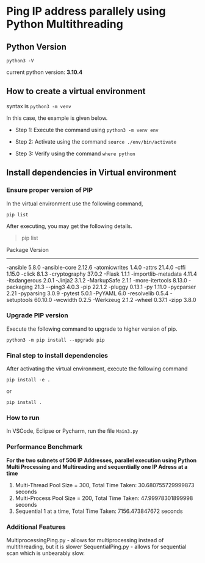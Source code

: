 # Ping IP address parallely using Python Multithreading

## Python Version

`python3 -V`

current python version: **3.10.4**

## How to create a virtual environment

syntax is `python3 -m venv` <enviornment name>

In this case, the example is given below.

* Step 1: Execute the command using `python3 -m venv env`

* Step 2: Activate using the command `source ./env/bin/activate`

* Step 3: Verify using the command `where python`

## Install dependencies in Virtual environment

### Ensure proper version of PIP
In the virtual environment use the following command,

`pip list`

After executing, you may get the following details.

>pip list

Package            Version
------------------ -------
-ansible            5.8.0
-ansible-core       2.12.6
-atomicwrites       1.4.0
-attrs              21.4.0
-cffi               1.15.0
-click              8.1.3
-cryptography       37.0.2
-Flask              1.1.1
-importlib-metadata 4.11.4
-itsdangerous       2.0.1
-Jinja2             3.1.2
-MarkupSafe         2.1.1
-more-itertools     8.13.0
-packaging          21.3
--ping3              4.0.3
-pip                22.1.2
-pluggy             0.13.1
-py                 1.11.0
-pycparser          2.21
-pyparsing          3.0.9
-pytest             5.0.1
-PyYAML             6.0
-resolvelib         0.5.4
-setuptools         60.10.0
-wcwidth            0.2.5
-Werkzeug           2.1.2
-wheel              0.37.1
-zipp               3.8.0

### Upgrade PIP version
Execute the following command to upgrade to higher version of pip.

`python3 -m pip install --upgrade pip`


### Final step to install dependencies

After activating the virtual environment, execute the following command

`pip install -e .`

or

`pip install .`

### How to run

In VSCode, Eclipse or Pycharm, run the file `Main3.py`


### Performance Benchmark

**For the two subnets of 506 IP Addresses, parallel execution using Python Multi Processing and Multireading and sequentially one IP Adress at a time**

1. Multi-Thread Pool Size = 300, Total Time Taken:  30.680755729999873  seconds
2. Multi-Process Pool Size = 200, Total Time Taken:   47.99978301899998  seconds
3. Sequential 1 at a time, Total Time Taken:  7156.473847672  seconds
### Additional Features
MultiprocessingPing.py - allows for multiprocessing instead of multithreading, but it is slower
SequentialPing.py - allows for sequential scan which is unbearably slow.
